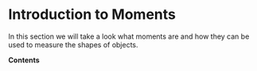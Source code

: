 # Introduction to Moments

In this section we will take a look what moments are and how they can be used to measure the shapes of objects.

**Contents**

```{tableofcontents}
```
